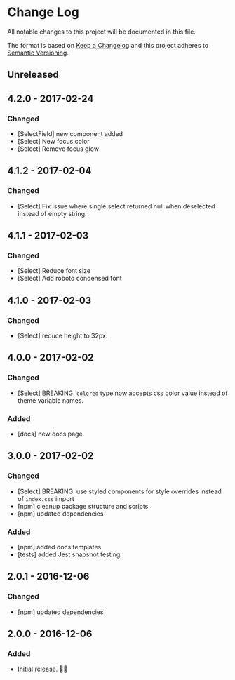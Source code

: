 # Change Log
All notable changes to this project will be documented in this file.

The format is based on [Keep a Changelog](http://keepachangelog.com/)
and this project adheres to [Semantic Versioning](http://semver.org/).

## Unreleased

## 4.2.0 - 2017-02-24
### Changed
- [SelectField] new component added
- [Select] New focus color
- [Select] Remove focus glow


## 4.1.2 - 2017-02-04
### Changed
- [Select] Fix issue where single select returned null when deselected instead of empty string.

## 4.1.1 - 2017-02-03
### Changed
- [Select] Reduce font size
- [Select] Add roboto condensed font

## 4.1.0 - 2017-02-03
### Changed
- [Select] reduce height to 32px.

## 4.0.0 - 2017-02-02
### Changed
- [Select] BREAKING: `colored` type now accepts css color value instead of theme variable names.

### Added
- [docs] new docs page.

## 3.0.0 - 2017-02-02
### Changed
- [Select] BREAKING: use styled components for style overrides instead of `index.css` import
- [npm] cleanup package structure and scripts
- [npm] updated dependencies

### Added
- [npm] added docs templates
- [tests] added Jest snapshot testing

## 2.0.1 - 2016-12-06
### Changed
- [npm] updated dependencies


## 2.0.0 - 2016-12-06
### Added
- Initial release. 👾👾
